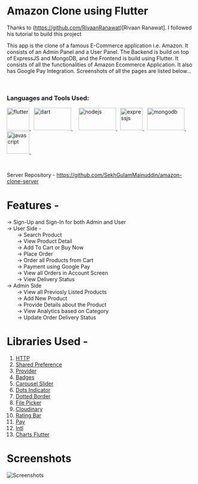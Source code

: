 # Amazon Clone using Flutter
Thanks to (https://github.com/RivaanRanawat)[Rivaan Ranawat]. I followed his tutorial to build this project

This app is the clone of a famous E-Commerce application i.e. Amazon. It consists of an Admin Panel and a User Panel. The Backend is build on top of ExpressJS and MongoDB, and the Frontend is build using Flutter. It consists of all the functionalities of Amazon Ecommerce Application. It also has Google Pay Integration. Screenshots of all the pages are listed below...

  <p><br></p>
  
  <h3 align="left">Languages and Tools Used:</h3>

<p> 
  <a href="https://flutter.dev" target="_blank" rel="noreferrer"> <img src="https://www.vectorlogo.zone/logos/flutterio/flutterio-icon.svg" alt="flutter" width="60" height="60"/> </a> &nbsp; 
  <a href="https://dart.dev" target="_blank" rel="noreferrer"> <img src="https://dart.dev/assets/img/shared/dart/logo+text/horizontal/white.svg" alt="dart" width="100" height="60"/> </a> &nbsp; &nbsp; 
  <a href="https://nodejs.org/en" target="_blank" rel="noreferrer"> <img src="https://nodejs.org/static/images/logo.svg" alt="nodejs" width="100" height="60"/> </a> &nbsp; 
   <a href="https://expressjs.com" target="_blank" rel="noreferrer"> <img src="https://ajeetchaulagain.com/static/7cb4af597964b0911fe71cb2f8148d64/8d565/express-js.webp" alt="expressjs" width="60" height="60"/> </a> &nbsp; 
   <a href="https://www.mongodb.com" target="_blank" rel="noreferrer"> <img src="https://newrelic.com/sites/default/files/styles/800w/public/2021-10/mongo_logo.jpg?itok=Z1PabBZB" alt="mongodb" width="100" height="60"/> </a> &nbsp; 
  <a href="https://www.javascript.com" target="_blank" rel="noreferrer"> <img src="https://cdn.iconscout.com/icon/free/png-512/free-javascript-2038874-1720087.png?f=avif&w=256" alt="javascript" width="60" height="60"/> </a> &nbsp; 
</p>

  <p><br></p>
  
Server Repository - [https://github.com/SekhGulamMainuddin/amazon-clone-server ](https://github.com/SekhGulamMainuddin/amazon-clone-server)

# Features -
-> Sign-Up and Sign-In for both Admin and User \
-> User Side - \
    &nbsp;  &nbsp; &nbsp;  &nbsp;-> Search Product \
    &nbsp;  &nbsp; &nbsp;  &nbsp;-> View Product Detail \
    &nbsp;  &nbsp; &nbsp;  &nbsp;-> Add To Cart or Buy Now \
    &nbsp;  &nbsp; &nbsp;  &nbsp;-> Place Order \
    &nbsp;  &nbsp; &nbsp;  &nbsp;-> Order all Products from Cart \
    &nbsp;  &nbsp; &nbsp;  &nbsp;-> Payment using Google Pay \
    &nbsp;  &nbsp; &nbsp;  &nbsp;-> View all Orders in Account Screen \
    &nbsp;  &nbsp; &nbsp;  &nbsp;-> View Delivery Status \
-> Admin Side \
    &nbsp;  &nbsp; &nbsp;  &nbsp;-> View all Previosly Listed Products \
    &nbsp;  &nbsp; &nbsp;  &nbsp;-> Add New Product \
    &nbsp;  &nbsp; &nbsp;  &nbsp;-> Provide Details about the Product \
    &nbsp;  &nbsp; &nbsp;  &nbsp;-> View Analytics based on Category \
    &nbsp;  &nbsp; &nbsp;  &nbsp;-> Update Order Delivery Status 


# Libraries Used - 
1. [HTTP](https://pub.dev/packages/http)
2. [Shared Preference](https://pub.dev/packages/shared_preferences)
3. [Provider](https://pub.dev/packages/provider)
4. [Badges](https://pub.dev/packages/badges)
5. [Carousel Slider](https://pub.dev/packages/carousel_slider)
6. [Dots Indicator](https://pub.dev/packages/dots_indicator)
7. [Dotted Border](https://pub.dev/packages/dotted_border)
8. [File Picker](https://pub.dev/packages/file_picker)
9. [Cloudinary](https://pub.dev/packages/cloudinary_public)
10. [Rating Bar](https://pub.dev/packages/flutter_rating_bar)
11. [Pay](https://pub.dev/packages/pay)
12. [Intl](https://pub.dev/packages/intl)
13. [Charts Flutter](https://pub.dev/documentation/charts_flutter/latest/)
  
# Screenshots
![Screenshots](https://user-images.githubusercontent.com/73953395/236886768-839ec3dc-3f63-4f99-a58c-ec6cfd44e9ac.png)





